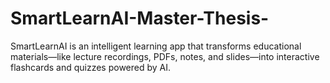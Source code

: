 # SmartLearnAI-Master-Thesis-
SmartLearnAI is an intelligent learning app that transforms educational materials—like lecture recordings, PDFs, notes, and slides—into interactive flashcards and quizzes powered by AI.

